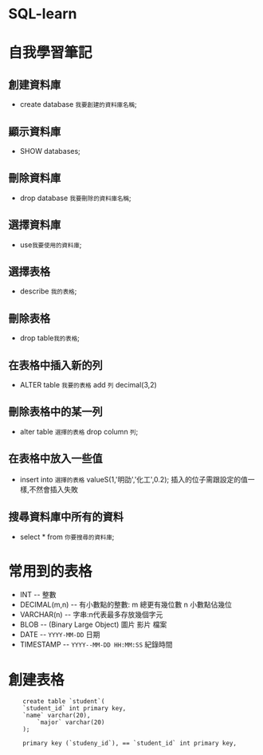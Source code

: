 # SQL-learn


自我學習筆記
==




創建資料庫 
--
* create database `我要創建的資料庫名稱`;<br>  

顯示資料庫 
--
* SHOW databases;<br>  

刪除資料庫 
--
* drop database `我要刪除的資料庫名稱`;<br>  

選擇資料庫
--
* use`我要使用的資料庫`;<br> 

選擇表格 
--
* describe `我的表格`; <br>  

刪除表格
--
* drop table`我的表格`;<br>  

在表格中插入新的列
--
* ALTER table `我要的表格` add `列` decimal(3,2)<br>

刪除表格中的某一列
--
* alter table `選擇的表格` drop column `列`;<br>

在表格中放入一些值
--
* insert into `選擇的表格` valueS(1,'明劭','化工',0.2); 插入的位子需跟設定的值一樣,不然會插入失敗<br>

搜尋資料庫中所有的資料
--
* select * from `你要搜尋的資料庫`;



常用到的表格
=
* INT              -- 整數
* DECIMAL(m,n)     -- 有小數點的整數: m 總更有幾位數  n 小數點佔幾位
* VARCHAR(n)	     -- 字串:n代表最多存放幾個字元
* BLOB			 -- (Binary Large Object) 圖片 影片 檔案
* DATE			 -- `YYYY-MM-DD` 日期
* TIMESTAMP		 -- `YYYY--MM-DD HH:MM:SS` 紀錄時間


創建表格
=
		create table `student`(
		`student_id` int primary key,
 		`name` varchar(20),
    		`major` varchar(20)
		);
		
		primary key (`studeny_id`), == `student_id` int primary key,
